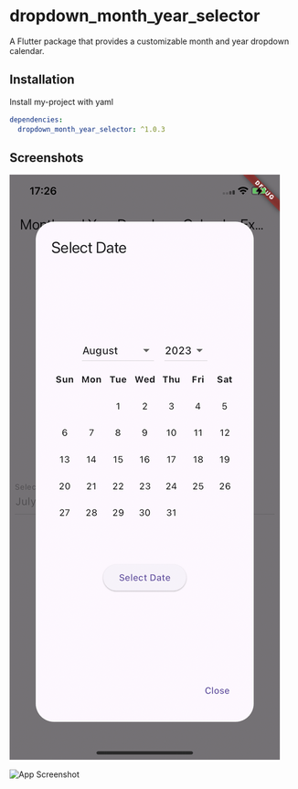 
# dropdown_month_year_selector

A Flutter package that provides a customizable month and year dropdown calendar.



## Installation

Install my-project with yaml 

```yaml
dependencies:
  dropdown_month_year_selector: ^1.0.3
```

## Screenshots

![App Screenshot](https://github.com/prdalai/dropdown_month_year_selector/blob/main/assets/images/example_image.PNG?raw=true)


![App Screenshot](https://github.com/prdalai/dropdown_month_year_selector/blob/main/assets/images/RPReplay_Final1723118198.gif?raw=true)

